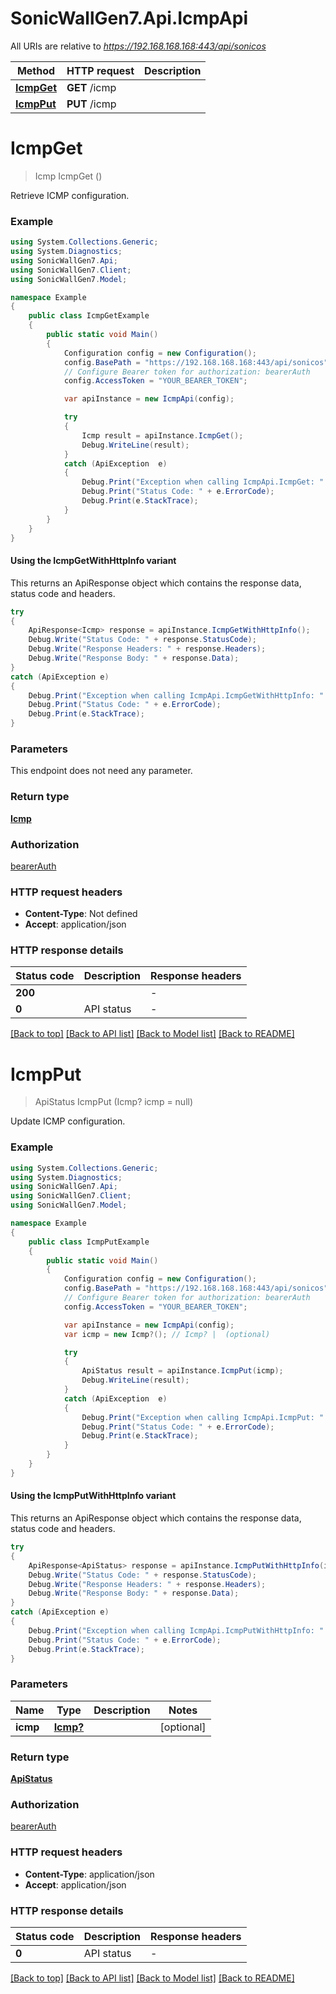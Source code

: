 # SonicWallGen7.Api.IcmpApi

All URIs are relative to *https://192.168.168.168:443/api/sonicos*

| Method | HTTP request | Description |
|--------|--------------|-------------|
| [**IcmpGet**](IcmpApi.md#icmpget) | **GET** /icmp |  |
| [**IcmpPut**](IcmpApi.md#icmpput) | **PUT** /icmp |  |

<a id="icmpget"></a>
# **IcmpGet**
> Icmp IcmpGet ()



Retrieve ICMP configuration.

### Example
```csharp
using System.Collections.Generic;
using System.Diagnostics;
using SonicWallGen7.Api;
using SonicWallGen7.Client;
using SonicWallGen7.Model;

namespace Example
{
    public class IcmpGetExample
    {
        public static void Main()
        {
            Configuration config = new Configuration();
            config.BasePath = "https://192.168.168.168:443/api/sonicos";
            // Configure Bearer token for authorization: bearerAuth
            config.AccessToken = "YOUR_BEARER_TOKEN";

            var apiInstance = new IcmpApi(config);

            try
            {
                Icmp result = apiInstance.IcmpGet();
                Debug.WriteLine(result);
            }
            catch (ApiException  e)
            {
                Debug.Print("Exception when calling IcmpApi.IcmpGet: " + e.Message);
                Debug.Print("Status Code: " + e.ErrorCode);
                Debug.Print(e.StackTrace);
            }
        }
    }
}
```

#### Using the IcmpGetWithHttpInfo variant
This returns an ApiResponse object which contains the response data, status code and headers.

```csharp
try
{
    ApiResponse<Icmp> response = apiInstance.IcmpGetWithHttpInfo();
    Debug.Write("Status Code: " + response.StatusCode);
    Debug.Write("Response Headers: " + response.Headers);
    Debug.Write("Response Body: " + response.Data);
}
catch (ApiException e)
{
    Debug.Print("Exception when calling IcmpApi.IcmpGetWithHttpInfo: " + e.Message);
    Debug.Print("Status Code: " + e.ErrorCode);
    Debug.Print(e.StackTrace);
}
```

### Parameters
This endpoint does not need any parameter.
### Return type

[**Icmp**](Icmp.md)

### Authorization

[bearerAuth](../README.md#bearerAuth)

### HTTP request headers

 - **Content-Type**: Not defined
 - **Accept**: application/json


### HTTP response details
| Status code | Description | Response headers |
|-------------|-------------|------------------|
| **200** |  |  -  |
| **0** | API status |  -  |

[[Back to top]](#) [[Back to API list]](../README.md#documentation-for-api-endpoints) [[Back to Model list]](../README.md#documentation-for-models) [[Back to README]](../README.md)

<a id="icmpput"></a>
# **IcmpPut**
> ApiStatus IcmpPut (Icmp? icmp = null)



Update ICMP configuration.

### Example
```csharp
using System.Collections.Generic;
using System.Diagnostics;
using SonicWallGen7.Api;
using SonicWallGen7.Client;
using SonicWallGen7.Model;

namespace Example
{
    public class IcmpPutExample
    {
        public static void Main()
        {
            Configuration config = new Configuration();
            config.BasePath = "https://192.168.168.168:443/api/sonicos";
            // Configure Bearer token for authorization: bearerAuth
            config.AccessToken = "YOUR_BEARER_TOKEN";

            var apiInstance = new IcmpApi(config);
            var icmp = new Icmp?(); // Icmp? |  (optional) 

            try
            {
                ApiStatus result = apiInstance.IcmpPut(icmp);
                Debug.WriteLine(result);
            }
            catch (ApiException  e)
            {
                Debug.Print("Exception when calling IcmpApi.IcmpPut: " + e.Message);
                Debug.Print("Status Code: " + e.ErrorCode);
                Debug.Print(e.StackTrace);
            }
        }
    }
}
```

#### Using the IcmpPutWithHttpInfo variant
This returns an ApiResponse object which contains the response data, status code and headers.

```csharp
try
{
    ApiResponse<ApiStatus> response = apiInstance.IcmpPutWithHttpInfo(icmp);
    Debug.Write("Status Code: " + response.StatusCode);
    Debug.Write("Response Headers: " + response.Headers);
    Debug.Write("Response Body: " + response.Data);
}
catch (ApiException e)
{
    Debug.Print("Exception when calling IcmpApi.IcmpPutWithHttpInfo: " + e.Message);
    Debug.Print("Status Code: " + e.ErrorCode);
    Debug.Print(e.StackTrace);
}
```

### Parameters

| Name | Type | Description | Notes |
|------|------|-------------|-------|
| **icmp** | [**Icmp?**](Icmp?.md) |  | [optional]  |

### Return type

[**ApiStatus**](ApiStatus.md)

### Authorization

[bearerAuth](../README.md#bearerAuth)

### HTTP request headers

 - **Content-Type**: application/json
 - **Accept**: application/json


### HTTP response details
| Status code | Description | Response headers |
|-------------|-------------|------------------|
| **0** | API status |  -  |

[[Back to top]](#) [[Back to API list]](../README.md#documentation-for-api-endpoints) [[Back to Model list]](../README.md#documentation-for-models) [[Back to README]](../README.md)

